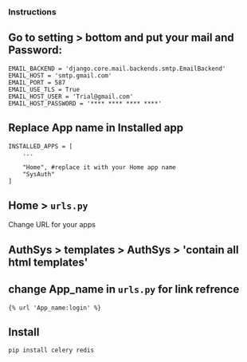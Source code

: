 ### Instructions 

## Go to setting > bottom and  put your mail and Password:
```
EMAIL_BACKEND = 'django.core.mail.backends.smtp.EmailBackend'
EMAIL_HOST = 'smtp.gmail.com'
EMAIL_PORT = 587
EMAIL_USE_TLS = True
EMAIL_HOST_USER = 'Trial@gmail.com'
EMAIL_HOST_PASSWORD = '**** **** **** ****'
```

## Replace App name in Installed app
```
INSTALLED_APPS = [
    ...

    "Home", #replace it with your Home app name
    "SysAuth"
]
```

## Home > `urls.py` 

Change URL for your apps

## AuthSys > templates > AuthSys > 'contain all html templates'

## change App_name in `urls.py` for link refrence

```
{% url 'App_name:login' %}
```

## Install
```
pip install celery redis
```
